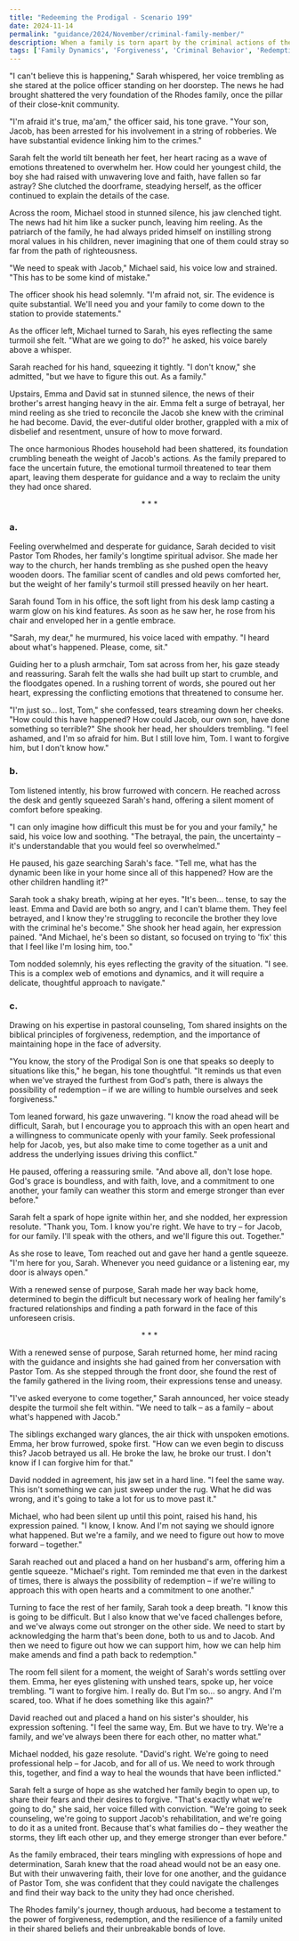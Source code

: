 ```yaml
---
title: "Redeeming the Prodigal - Scenario 199"
date: 2024-11-14
permalink: "guidance/2024/November/criminal-family-member/"
description: When a family is torn apart by the criminal actions of their youngest son, they turn to Pastor Tom Rhodes for guidance on how to navigate the emotional turmoil, find forgiveness, and work towards restoration.
tags: ['Family Dynamics', 'Forgiveness', 'Criminal Behavior', 'Redemption', 'Pastoral Guidance']
---
```

"I can't believe this is happening," Sarah whispered, her voice trembling as she stared at the police officer standing on her doorstep. The news he had brought shattered the very foundation of the Rhodes family, once the pillar of their close-knit community.

"I'm afraid it's true, ma'am," the officer said, his tone grave. "Your son, Jacob, has been arrested for his involvement in a string of robberies. We have substantial evidence linking him to the crimes."

Sarah felt the world tilt beneath her feet, her heart racing as a wave of emotions threatened to overwhelm her. How could her youngest child, the boy she had raised with unwavering love and faith, have fallen so far astray? She clutched the doorframe, steadying herself, as the officer continued to explain the details of the case.

Across the room, Michael stood in stunned silence, his jaw clenched tight. The news had hit him like a sucker punch, leaving him reeling. As the patriarch of the family, he had always prided himself on instilling strong moral values in his children, never imagining that one of them could stray so far from the path of righteousness.

"We need to speak with Jacob," Michael said, his voice low and strained. "This has to be some kind of mistake."

The officer shook his head solemnly. "I'm afraid not, sir. The evidence is quite substantial. We'll need you and your family to come down to the station to provide statements."

As the officer left, Michael turned to Sarah, his eyes reflecting the same turmoil she felt. "What are we going to do?" he asked, his voice barely above a whisper.

Sarah reached for his hand, squeezing it tightly. "I don't know," she admitted, "but we have to figure this out. As a family."

Upstairs, Emma and David sat in stunned silence, the news of their brother's arrest hanging heavy in the air. Emma felt a surge of betrayal, her mind reeling as she tried to reconcile the Jacob she knew with the criminal he had become. David, the ever-dutiful older brother, grappled with a mix of disbelief and resentment, unsure of how to move forward.

The once harmonious Rhodes household had been shattered, its foundation crumbling beneath the weight of Jacob's actions. As the family prepared to face the uncertain future, the emotional turmoil threatened to tear them apart, leaving them desperate for guidance and a way to reclaim the unity they had once shared.

<center>* * *</center>

### a.

Feeling overwhelmed and desperate for guidance, Sarah decided to visit Pastor Tom Rhodes, her family's longtime spiritual advisor. She made her way to the church, her hands trembling as she pushed open the heavy wooden doors. The familiar scent of candles and old pews comforted her, but the weight of her family's turmoil still pressed heavily on her heart.

Sarah found Tom in his office, the soft light from his desk lamp casting a warm glow on his kind features. As soon as he saw her, he rose from his chair and enveloped her in a gentle embrace.

"Sarah, my dear," he murmured, his voice laced with empathy. "I heard about what's happened. Please, come, sit."

Guiding her to a plush armchair, Tom sat across from her, his gaze steady and reassuring. Sarah felt the walls she had built up start to crumble, and the floodgates opened. In a rushing torrent of words, she poured out her heart, expressing the conflicting emotions that threatened to consume her.

"I'm just so... lost, Tom," she confessed, tears streaming down her cheeks. "How could this have happened? How could Jacob, our own son, have done something so terrible?" She shook her head, her shoulders trembling. "I feel ashamed, and I'm so afraid for him. But I still love him, Tom. I want to forgive him, but I don't know how."

### b.

Tom listened intently, his brow furrowed with concern. He reached across the desk and gently squeezed Sarah's hand, offering a silent moment of comfort before speaking.

"I can only imagine how difficult this must be for you and your family," he said, his voice low and soothing. "The betrayal, the pain, the uncertainty – it's understandable that you would feel so overwhelmed."

He paused, his gaze searching Sarah's face. "Tell me, what has the dynamic been like in your home since all of this happened? How are the other children handling it?"

Sarah took a shaky breath, wiping at her eyes. "It's been... tense, to say the least. Emma and David are both so angry, and I can't blame them. They feel betrayed, and I know they're struggling to reconcile the brother they love with the criminal he's become." She shook her head again, her expression pained. "And Michael, he's been so distant, so focused on trying to 'fix' this that I feel like I'm losing him, too."

Tom nodded solemnly, his eyes reflecting the gravity of the situation. "I see. This is a complex web of emotions and dynamics, and it will require a delicate, thoughtful approach to navigate."

### c.

Drawing on his expertise in pastoral counseling, Tom shared insights on the biblical principles of forgiveness, redemption, and the importance of maintaining hope in the face of adversity.

"You know, the story of the Prodigal Son is one that speaks so deeply to situations like this," he began, his tone thoughtful. "It reminds us that even when we've strayed the furthest from God's path, there is always the possibility of redemption – if we are willing to humble ourselves and seek forgiveness."

Tom leaned forward, his gaze unwavering. "I know the road ahead will be difficult, Sarah, but I encourage you to approach this with an open heart and a willingness to communicate openly with your family. Seek professional help for Jacob, yes, but also make time to come together as a unit and address the underlying issues driving this conflict."

He paused, offering a reassuring smile. "And above all, don't lose hope. God's grace is boundless, and with faith, love, and a commitment to one another, your family can weather this storm and emerge stronger than ever before."

Sarah felt a spark of hope ignite within her, and she nodded, her expression resolute. "Thank you, Tom. I know you're right. We have to try – for Jacob, for our family. I'll speak with the others, and we'll figure this out. Together."

As she rose to leave, Tom reached out and gave her hand a gentle squeeze. "I'm here for you, Sarah. Whenever you need guidance or a listening ear, my door is always open."

With a renewed sense of purpose, Sarah made her way back home, determined to begin the difficult but necessary work of healing her family's fractured relationships and finding a path forward in the face of this unforeseen crisis.

<center>* * *</center>

With a renewed sense of purpose, Sarah returned home, her mind racing with the guidance and insights she had gained from her conversation with Pastor Tom. As she stepped through the front door, she found the rest of the family gathered in the living room, their expressions tense and uneasy.

"I've asked everyone to come together," Sarah announced, her voice steady despite the turmoil she felt within. "We need to talk – as a family – about what's happened with Jacob."

The siblings exchanged wary glances, the air thick with unspoken emotions. Emma, her brow furrowed, spoke first. "How can we even begin to discuss this? Jacob betrayed us all. He broke the law, he broke our trust. I don't know if I can forgive him for that."

David nodded in agreement, his jaw set in a hard line. "I feel the same way. This isn't something we can just sweep under the rug. What he did was wrong, and it's going to take a lot for us to move past it."

Michael, who had been silent up until this point, raised his hand, his expression pained. "I know, I know. And I'm not saying we should ignore what happened. But we're a family, and we need to figure out how to move forward – together."

Sarah reached out and placed a hand on her husband's arm, offering him a gentle squeeze. "Michael's right. Tom reminded me that even in the darkest of times, there is always the possibility of redemption – if we're willing to approach this with open hearts and a commitment to one another."

Turning to face the rest of her family, Sarah took a deep breath. "I know this is going to be difficult. But I also know that we've faced challenges before, and we've always come out stronger on the other side. We need to start by acknowledging the harm that's been done, both to us and to Jacob. And then we need to figure out how we can support him, how we can help him make amends and find a path back to redemption."

The room fell silent for a moment, the weight of Sarah's words settling over them. Emma, her eyes glistening with unshed tears, spoke up, her voice trembling. "I want to forgive him. I really do. But I'm so... so angry. And I'm scared, too. What if he does something like this again?"

David reached out and placed a hand on his sister's shoulder, his expression softening. "I feel the same way, Em. But we have to try. We're a family, and we've always been there for each other, no matter what."

Michael nodded, his gaze resolute. "David's right. We're going to need professional help – for Jacob, and for all of us. We need to work through this, together, and find a way to heal the wounds that have been inflicted."

Sarah felt a surge of hope as she watched her family begin to open up, to share their fears and their desires to forgive. "That's exactly what we're going to do," she said, her voice filled with conviction. "We're going to seek counseling, we're going to support Jacob's rehabilitation, and we're going to do it as a united front. Because that's what families do – they weather the storms, they lift each other up, and they emerge stronger than ever before."

As the family embraced, their tears mingling with expressions of hope and determination, Sarah knew that the road ahead would not be an easy one. But with their unwavering faith, their love for one another, and the guidance of Pastor Tom, she was confident that they could navigate the challenges and find their way back to the unity they had once cherished.

The Rhodes family's journey, though arduous, had become a testament to the power of forgiveness, redemption, and the resilience of a family united in their shared beliefs and their unbreakable bonds of love.

